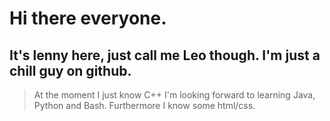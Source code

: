 # Hi there everyone.
## It's lenny here, just call me Leo though. I'm just a chill guy on github.

> At the moment I just know C++
> I'm looking forward to learning Java, Python and Bash.
Furthermore I know some html/css.
<!--
**gh-lenny/gh-lenny** is a ✨ _special_ ✨ repository because its `README.md` (this file) appears on your GitHub profile.

Here are some ideas to get you started:

- 🔭 I’m currently working on ...
- 🌱 I’m currently learning ...
- 👯 I’m looking to collaborate on ...
- 🤔 I’m looking for help with ...
- 💬 Ask me about ...
- 📫 How to reach me: ...
- 😄 Pronouns: ...
- ⚡ Fun fact: ...
-->
